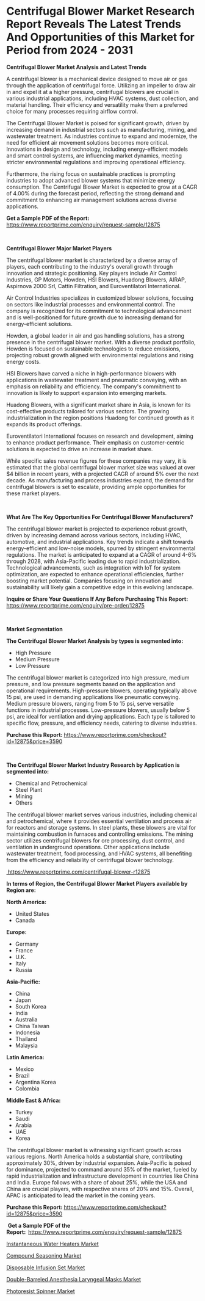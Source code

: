 <p><h1>Centrifugal Blower Market Research Report Reveals The Latest Trends And Opportunities of this Market for Period from 2024 - 2031</h1></p><p><strong>Centrifugal Blower Market Analysis and Latest Trends</strong></p>
<p><p>A centrifugal blower is a mechanical device designed to move air or gas through the application of centrifugal force. Utilizing an impeller to draw air in and expel it at a higher pressure, centrifugal blowers are crucial in various industrial applications, including HVAC systems, dust collection, and material handling. Their efficiency and versatility make them a preferred choice for many processes requiring airflow control.</p><p>The Centrifugal Blower Market is poised for significant growth, driven by increasing demand in industrial sectors such as manufacturing, mining, and wastewater treatment. As industries continue to expand and modernize, the need for efficient air movement solutions becomes more critical. Innovations in design and technology, including energy-efficient models and smart control systems, are influencing market dynamics, meeting stricter environmental regulations and improving operational efficiency.</p><p>Furthermore, the rising focus on sustainable practices is prompting industries to adopt advanced blower systems that minimize energy consumption. The Centrifugal Blower Market is expected to grow at a CAGR of 4.00% during the forecast period, reflecting the strong demand and commitment to enhancing air management solutions across diverse applications.</p></p>
<p><strong>Get a Sample PDF of the Report:&nbsp;</strong> <a href="https://www.reportprime.com/enquiry/request-sample/12875">https://www.reportprime.com/enquiry/request-sample/12875</a></p>
<p>&nbsp;</p>
<p><strong>Centrifugal Blower Major Market Players</strong></p>
<p><p>The centrifugal blower market is characterized by a diverse array of players, each contributing to the industry's overall growth through innovation and strategic positioning. Key players include Air Control Industries, GP Motors, Howden, HSI Blowers, Huadong Blowers, AIRAP, Aspirnova 2000 Srl, Cattin Filtration, and Euroventilatori International.</p><p>Air Control Industries specializes in customized blower solutions, focusing on sectors like industrial processes and environmental control. The company is recognized for its commitment to technological advancement and is well-positioned for future growth due to increasing demand for energy-efficient solutions.</p><p>Howden, a global leader in air and gas handling solutions, has a strong presence in the centrifugal blower market. With a diverse product portfolio, Howden is focused on sustainable technologies to reduce emissions, projecting robust growth aligned with environmental regulations and rising energy costs.</p><p>HSI Blowers have carved a niche in high-performance blowers with applications in wastewater treatment and pneumatic conveying, with an emphasis on reliability and efficiency. The company's commitment to innovation is likely to support expansion into emerging markets.</p><p>Huadong Blowers, with a significant market share in Asia, is known for its cost-effective products tailored for various sectors. The growing industrialization in the region positions Huadong for continued growth as it expands its product offerings.</p><p>Euroventilatori International focuses on research and development, aiming to enhance product performance. Their emphasis on customer-centric solutions is expected to drive an increase in market share.</p><p>While specific sales revenue figures for these companies may vary, it is estimated that the global centrifugal blower market size was valued at over $4 billion in recent years, with a projected CAGR of around 5% over the next decade. As manufacturing and process industries expand, the demand for centrifugal blowers is set to escalate, providing ample opportunities for these market players.</p></p>
<p>&nbsp;</p>
<p><strong>What Are The Key Opportunities For Centrifugal Blower Manufacturers?</strong></p>
<p><p>The centrifugal blower market is projected to experience robust growth, driven by increasing demand across various sectors, including HVAC, automotive, and industrial applications. Key trends indicate a shift towards energy-efficient and low-noise models, spurred by stringent environmental regulations. The market is anticipated to expand at a CAGR of around 4-6% through 2028, with Asia-Pacific leading due to rapid industrialization. Technological advancements, such as integration with IoT for system optimization, are expected to enhance operational efficiencies, further boosting market potential. Companies focusing on innovation and sustainability will likely gain a competitive edge in this evolving landscape.</p></p>
<p><strong>Inquire or Share Your Questions If Any Before Purchasing This Report:</strong> <a href="https://www.reportprime.com/enquiry/pre-order/12875">https://www.reportprime.com/enquiry/pre-order/12875</a></p>
<p>&nbsp;</p>
<p><strong>Market Segmentation</strong></p>
<p><strong>The Centrifugal Blower Market Analysis by types is segmented into:</strong></p>
<p><ul><li>High Pressure</li><li>Medium Pressure</li><li>Low Pressure</li></ul></p>
<p><p>The centrifugal blower market is categorized into high pressure, medium pressure, and low pressure segments based on the application and operational requirements. High-pressure blowers, operating typically above 15 psi, are used in demanding applications like pneumatic conveying. Medium pressure blowers, ranging from 5 to 15 psi, serve versatile functions in industrial processes. Low-pressure blowers, usually below 5 psi, are ideal for ventilation and drying applications. Each type is tailored to specific flow, pressure, and efficiency needs, catering to diverse industries.</p></p>
<p><strong>Purchase this Report:&nbsp;</strong><a href="https://www.reportprime.com/checkout?id=12875&price=3590">https://www.reportprime.com/checkout?id=12875&price=3590</a></p>
<p>&nbsp;</p>
<p><strong>The Centrifugal Blower Market Industry Research by Application is segmented into:</strong></p>
<p><ul><li>Chemical and Petrochemical</li><li>Steel Plant</li><li>Mining</li><li>Others</li></ul></p>
<p><p>The centrifugal blower market serves various industries, including chemical and petrochemical, where it provides essential ventilation and process air for reactors and storage systems. In steel plants, these blowers are vital for maintaining combustion in furnaces and controlling emissions. The mining sector utilizes centrifugal blowers for ore processing, dust control, and ventilation in underground operations. Other applications include wastewater treatment, food processing, and HVAC systems, all benefiting from the efficiency and reliability of centrifugal blower technology.</p></p>
<p><a href="https://www.reportprime.com/centrifugal-blower-r12875">&nbsp;https://www.reportprime.com/centrifugal-blower-r12875</a></p>
<p><strong>In terms of Region, the Centrifugal Blower Market Players available by Region are:</strong></p>
<p>
    <p> <strong> North America: </strong>
        <ul>
            <li>United States</li>
            <li>Canada</li>
        </ul>
        </p> 
    <p> <strong> Europe: </strong>
        <ul>
            <li>Germany</li>
            <li>France</li>
            <li>U.K.</li>
            <li>Italy</li>
            <li>Russia</li>
        </ul>
        </p> 
    <p> <strong> Asia-Pacific: </strong>
        <ul>
            <li>China</li>
            <li>Japan</li>
            <li>South Korea</li>
            <li>India</li>
            <li>Australia</li>
            <li>China Taiwan</li>
            <li>Indonesia</li>
            <li>Thailand</li>
            <li>Malaysia</li>
        </ul>
        </p> 
    <p> <strong> Latin America: </strong>
        <ul>
            <li>Mexico</li>
            <li>Brazil</li>
            <li>Argentina Korea</li>
            <li>Colombia</li>
        </ul>
        </p> 
    <p> <strong> Middle East & Africa: </strong>
        <ul>
            <li>Turkey</li>
            <li>Saudi</li>
            <li>Arabia</li>
            <li>UAE</li>
            <li>Korea</li>
        </ul>
    </p>
    </p>
<p><p>The centrifugal blower market is witnessing significant growth across various regions. North America holds a substantial share, contributing approximately 30%, driven by industrial expansion. Asia-Pacific is poised for dominance, projected to command around 35% of the market, fueled by rapid industrialization and infrastructure development in countries like China and India. Europe follows with a share of about 25%, while the USA and China are crucial players, with respective shares of 20% and 15%. Overall, APAC is anticipated to lead the market in the coming years.</p></p>
<p><strong>Purchase this Report: </strong><a href="https://www.reportprime.com/checkout?id=12875&price=3590">https://www.reportprime.com/checkout?id=12875&price=3590</a></p>
<p>&nbsp;<strong>Get a Sample PDF of the Report:&nbsp;&nbsp;</strong><a href="https://www.reportprime.com/enquiry/request-sample/12875">https://www.reportprime.com/enquiry/request-sample/12875</a></p>
<p><strong></strong></p>
<p><p><a href="https://github.com/LilianFaulkner65/Market-Research-Report-List-1/blob/main/instantaneous-water-heaters-market.md">Instantaneous Water Heaters Market</a></p><p><a href="https://www.linkedin.com/pulse/global-compound-seasoning-industry-analysis-share-growth-trends-zgrwe?trackingId=bg77WSdmR1mTS6lbzbn9vQ%3D%3D">Compound Seasoning Market</a></p><p><a href="https://issuu.com/reportprime-2/docs/disposable-infusion-set-market-size_37610fb557516b">Disposable Infusion Set Market</a></p><p><a href="https://issuu.com/reportprime-2/docs/double-barreled-anesthesia-laryngea_3c6670b2b68f13">Double-Barreled Anesthesia Laryngeal Masks Market</a></p><p><a href="https://github.com/RuthLucas64/Market-Research-Report-List-1/blob/main/photoresist-spinner-market.md">Photoresist Spinner Market</a></p></p>